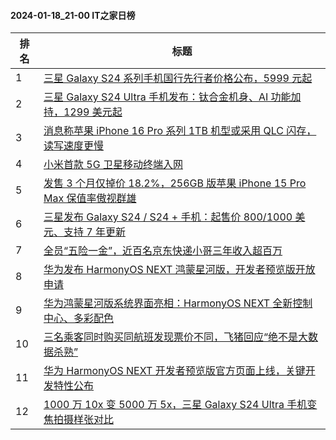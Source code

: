 #### 2024-01-18_21-00  IT之家日榜

| 排名 | 标题|
| --- | ---|
| 1 | [三星 Galaxy S24 系列手机国行先行者价格公布，5999 元起](https://www.ithome.com/0/745/847.htm) |
| 2 | [三星 Galaxy S24 Ultra 手机发布：钛合金机身、AI 功能加持，1299 美元起](https://www.ithome.com/0/745/835.htm) |
| 3 | [消息称苹果 iPhone 16 Pro 系列 1TB 机型或采用 QLC 闪存，读写速度更慢](https://www.ithome.com/0/745/814.htm) |
| 4 | [小米首款 5G 卫星移动终端入网](https://www.ithome.com/0/745/920.htm) |
| 5 | [发售 3 个月仅掉价 18.2%，256GB 版苹果 iPhone 15 Pro Max 保值率傲视群雄](https://www.ithome.com/0/745/857.htm) |
| 6 | [三星发布 Galaxy S24 / S24 + 手机：起售价 800/1000 美元、支持 7 年更新](https://www.ithome.com/0/745/834.htm) |
| 7 | [全员“五险一金”，近百名京东快递小哥三年收入超百万](https://www.ithome.com/0/745/909.htm) |
| 8 | [华为发布 HarmonyOS NEXT 鸿蒙星河版，开发者预览版开放申请](https://www.ithome.com/0/745/981.htm) |
| 9 | [华为鸿蒙星河版系统界面亮相：HarmonyOS NEXT 全新控制中心、多彩配色](https://www.ithome.com/0/746/012.htm) |
| 10 | [三名乘客同时购买同航班发现票价不同，飞猪回应“绝不是大数据杀熟”](https://www.ithome.com/0/745/964.htm) |
| 11 | [华为 HarmonyOS NEXT 开发者预览版官方页面上线，关键开发特性公布](https://www.ithome.com/0/746/015.htm) |
| 12 | [1000 万 10x 变 5000 万 5x，三星 Galaxy S24 Ultra 手机变焦拍摄样张对比](https://www.ithome.com/0/745/850.htm) |
